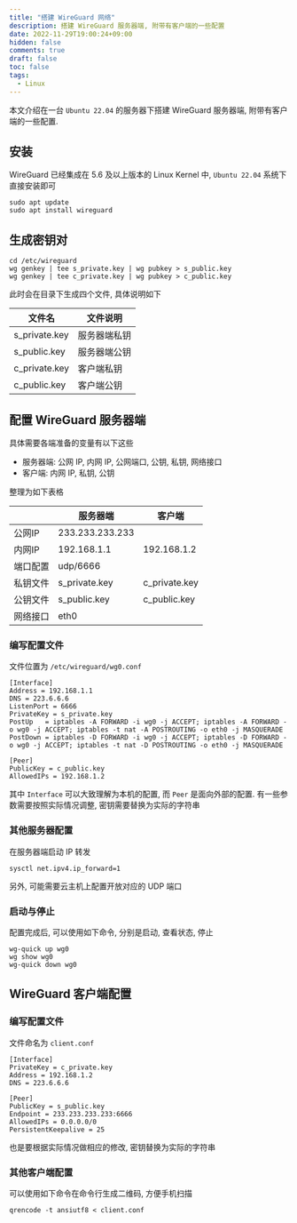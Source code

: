 ```yaml
---
title: "搭建 WireGuard 网络"
description: 搭建 WireGuard 服务器端, 附带有客户端的一些配置
date: 2022-11-29T19:00:24+09:00
hidden: false
comments: true
draft: false
toc: false
tags: 
  - Linux
---
```



本文介绍在一台 `Ubuntu 22.04` 的服务器下搭建 WireGuard 服务器端, 附带有客户端的一些配置.

## 安装

WireGuard 已经集成在 5.6 及以上版本的 Linux Kernel 中, `Ubuntu 22.04` 系统下直接安装即可

```
sudo apt update
sudo apt install wireguard
```

## 生成密钥对

```
cd /etc/wireguard
wg genkey | tee s_private.key | wg pubkey > s_public.key
wg genkey | tee c_private.key | wg pubkey > c_public.key
```

此时会在目录下生成四个文件, 具体说明如下

| 文件名 | 文件说明 |
| --- | --- |
| s_private.key | 服务器端私钥 |
| s_public.key | 服务器端公钥 |
| c_private.key | 客户端私钥 |
| c_public.key | 客户端公钥 |

## 配置 WireGuard 服务器端

具体需要各端准备的变量有以下这些

- 服务器端: 公网 IP, 内网 IP, 公网端口, 公钥, 私钥, 网络接口
- 客户端: 内网 IP, 私钥, 公钥

整理为如下表格

|  | 服务器端 | 客户端 |
| --- | --- | --- |
| 公网IP | 233.233.233.233 |  |
| 内网IP | 192.168.1.1 | 192.168.1.2 |
| 端口配置 | udp/6666 |  |
| 私钥文件 | s_private.key | c_private.key |
| 公钥文件 | s_public.key | c_public.key |
| 网络接口 | eth0 |  |


### 编写配置文件

文件位置为 `/etc/wireguard/wg0.conf`

```
[Interface]
Address = 192.168.1.1
DNS = 223.6.6.6
ListenPort = 6666
PrivateKey = s_private.key
PostUp   = iptables -A FORWARD -i wg0 -j ACCEPT; iptables -A FORWARD -o wg0 -j ACCEPT; iptables -t nat -A POSTROUTING -o eth0 -j MASQUERADE
PostDown = iptables -D FORWARD -i wg0 -j ACCEPT; iptables -D FORWARD -o wg0 -j ACCEPT; iptables -t nat -D POSTROUTING -o eth0 -j MASQUERADE

[Peer]
PublicKey = c_public.key
AllowedIPs = 192.168.1.2
```

其中 `Interface` 可以大致理解为本机的配置, 而 `Peer` 是面向外部的配置. 有一些参数需要按照实际情况调整, 密钥需要替换为实际的字符串

### 其他服务器配置

在服务器端启动 IP 转发

```
sysctl net.ipv4.ip_forward=1
```

另外, 可能需要云主机上配置开放对应的 UDP 端口

### 启动与停止

配置完成后, 可以使用如下命令, 分别是启动, 查看状态, 停止

```
wg-quick up wg0
wg show wg0
wg-quick down wg0
```

## WireGuard 客户端配置

### 编写配置文件

文件命名为 `client.conf`

```
[Interface]
PrivateKey = c_private.key
Address = 192.168.1.2
DNS = 223.6.6.6

[Peer]
PublicKey = s_public.key
Endpoint = 233.233.233.233:6666
AllowedIPs = 0.0.0.0/0
PersistentKeepalive = 25
```

也是要根据实际情况做相应的修改, 密钥替换为实际的字符串

### 其他客户端配置

可以使用如下命令在命令行生成二维码, 方便手机扫描

```
qrencode -t ansiutf8 < client.conf
```
